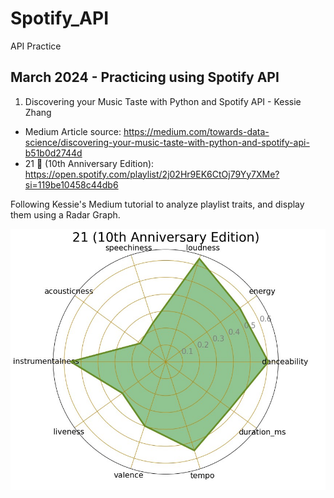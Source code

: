 # Spotify_API
API Practice

## March 2024 - Practicing using Spotify API

1. Discovering your Music Taste with Python and Spotify API - Kessie Zhang

- Medium Article source: https://medium.com/towards-data-science/discovering-your-music-taste-with-python-and-spotify-api-b51b0d2744d
- 21 🎂 (10th Anniversary Edition): https://open.spotify.com/playlist/2j02Hr9EK6CtOj79Yy7XMe?si=119be10458c44db6

Following Kessie's Medium tutorial to analyze playlist traits, and display them using a Radar Graph.


![Birthday Radar!](birthday_radar.jpg)